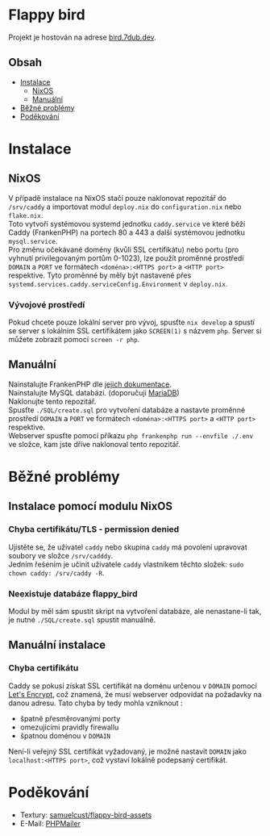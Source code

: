 # Flappy bird
Projekt je hostován na adrese [bird.7dub.dev](https://bird.7dub.dev).

## Obsah
- [Instalace](#instalace)
  - [NixOS](#nixos)
  - [Manuální](#manuální)
- [Běžné problémy](#běžné-problémy)
- [Poděkování](#poděkování)

# Instalace

## NixOS
V případě instalace na NixOS stačí pouze naklonovat repozitář do `/srv/caddy` a
importovat modul `deploy.nix` do `configuration.nix` nebo `flake.nix`.  
Toto vytvoří systémovou systemd jednotku `caddy.service` ve které běží Caddy
(FrankenPHP) na portech 80 a 443 a další systémovou jednotku `mysql.service`.  
Pro změnu očekávané domény (kvůli SSL certifikátu) nebo portu (pro vyhnutí
privilegovaným portům 0-1023), lze použít proměnné prostředí `DOMAIN` a `PORT`
ve formátech `<doména>:<HTTPS port>` a `<HTTP port>` respektive. Tyto proměnné
by měly být nastavené přes `systemd.services.caddy.serviceConfig.Environment`
v `deploy.nix`.

### Vývojové prostředí
Pokud chcete pouze lokální server pro vývoj, spusťte `nix develop` a spustí se
server s lokálním SSL certifikátem jako `SCREEN(1)` s názvem `php`. Server si
můžete zobrazit pomocí `screen -r php`.

## Manuální
Nainstalujte FrankenPHP dle [jejich dokumentace](https://frankenphp.dev/docs/).  
Nainstalujte MySQL databázi. (doporučuji [MariaDB](https://mariadb.com/kb/en/getting-installing-and-upgrading-mariadb/))  
Naklonujte tento repozitář.  
Spusťte `./SQL/create.sql` pro vytvoření databáze a nastavte proměnné prostředí
`DOMAIN` a `PORT` ve formátech `<doména>:<HTTPS port>` a `<HTTP port>`
respektive.  
Webserver spusťte pomocí příkazu `php frankenphp run --envfile ./.env` ve
složce, kam jste dříve naklonoval tento repozitář.



# Běžné problémy

## Instalace pomocí modulu NixOS
### Chyba certifikátu/TLS - permission denied
Ujistěte se, že uživatel `caddy` nebo skupina `caddy` má povolení upravovat
soubory ve složce `/srv/cadddy`.  
Jedním řešením je učinit uživatele `caddy` vlastníkem těchto složek: `sudo chown
caddy: /srv/caddy -R`.

### Neexistuje databáze flappy_bird
Modul by měl sám spustit skript na vytvoření databáze, ale nenastane-li tak, je
nutné `./SQL/create.sql` spustit manuálně.

## Manuální instalace
### Chyba certifikátu
Caddy se pokusí získat SSL certifikát na doménu určenou v `DOMAIN` pomocí [Let's
Encrypt](https://letsencrypt.org/), což znamená, že musí webserver odpovídat na
požadavky na danou adresu. Tato chyba by tedy mohla vzniknout :
  - špatně přesměrovanými porty
  - omezujícími pravidly firewallu
  - špatnou doménou v `DOMAIN`

Není-li veřejný SSL certifikát vyžadovaný, je možné nastavit `DOMAIN` jako
`localhost:<HTTPS port>`, což vystaví lokálně podepsaný certifikát.



# Poděkování
- Textury: [samuelcust/flappy-bird-assets](https://github.com/samuelcust/flappy-bird-assets)
- E-Mail: [PHPMailer](https://github.com/PHPMailer/PHPMailer)
